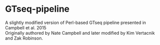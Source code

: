 # GTseq-pipeline
A slightly modified version of Perl-based GTseq pipeline presented in Campbell et al. 2015\
Originally authored by Nate Campbell and later modified by Kim Vertacnik and Zak Robinson. 

# <UNDER CONSTRUCTION>
